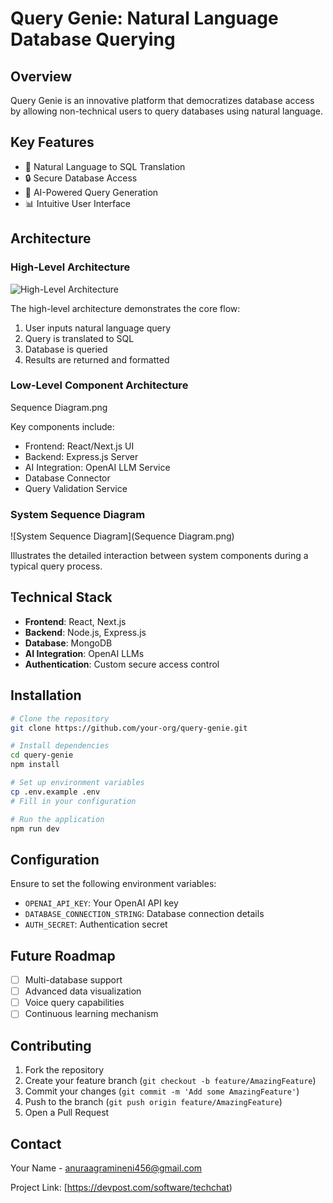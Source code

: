 # Query Genie: Natural Language Database Querying

## Overview
Query Genie is an innovative platform that democratizes database access by allowing non-technical users to query databases using natural language.

## Key Features
- 🚀 Natural Language to SQL Translation
- 🔒 Secure Database Access
- 🤖 AI-Powered Query Generation
- 📊 Intuitive User Interface

## Architecture

### High-Level Architecture
![High-Level Architecture](path/to/high-level-arch.png)

The high-level architecture demonstrates the core flow:
1. User inputs natural language query
2. Query is translated to SQL
3. Database is queried
4. Results are returned and formatted

### Low-Level Component Architecture
Sequence Diagram.png

Key components include:
- Frontend: React/Next.js UI
- Backend: Express.js Server
- AI Integration: OpenAI LLM Service
- Database Connector
- Query Validation Service

### System Sequence Diagram
![System Sequence Diagram](Sequence Diagram.png)

Illustrates the detailed interaction between system components during a typical query process.

## Technical Stack
- **Frontend**: React, Next.js
- **Backend**: Node.js, Express.js
- **Database**: MongoDB
- **AI Integration**: OpenAI LLMs
- **Authentication**: Custom secure access control

## Installation

```bash
# Clone the repository
git clone https://github.com/your-org/query-genie.git

# Install dependencies
cd query-genie
npm install

# Set up environment variables
cp .env.example .env
# Fill in your configuration

# Run the application
npm run dev
```

## Configuration
Ensure to set the following environment variables:
- `OPENAI_API_KEY`: Your OpenAI API key
- `DATABASE_CONNECTION_STRING`: Database connection details
- `AUTH_SECRET`: Authentication secret

## Future Roadmap
- [ ] Multi-database support
- [ ] Advanced data visualization
- [ ] Voice query capabilities
- [ ] Continuous learning mechanism

## Contributing
1. Fork the repository
2. Create your feature branch (`git checkout -b feature/AmazingFeature`)
3. Commit your changes (`git commit -m 'Add some AmazingFeature'`)
4. Push to the branch (`git push origin feature/AmazingFeature`)
5. Open a Pull Request


## Contact
Your Name - anuraagramineni456@gmail.com

Project Link: [https://devpost.com/software/techchat)
